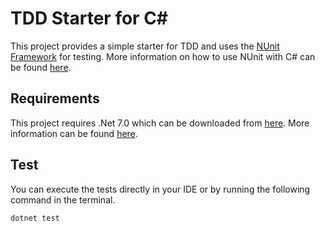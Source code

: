 # TDD Starter for C#

This project provides a simple starter for TDD and uses the [NUnit Framework](https://nunit.org/) for testing. More information on how to use NUnit with C# can be found [here](https://learn.microsoft.com/en-us/dotnet/core/testing/unit-testing-with-nunit).

## Requirements

This project requires .Net 7.0 which can be downloaded from [here](https://dotnet.microsoft.com/en-us/download/dotnet/7.0). More information can be found [here](https://learn.microsoft.com/en-us/dotnet/core/install/).

## Test

You can execute the tests directly in your IDE or by running the following command in the terminal.

```shell
dotnet test
```
